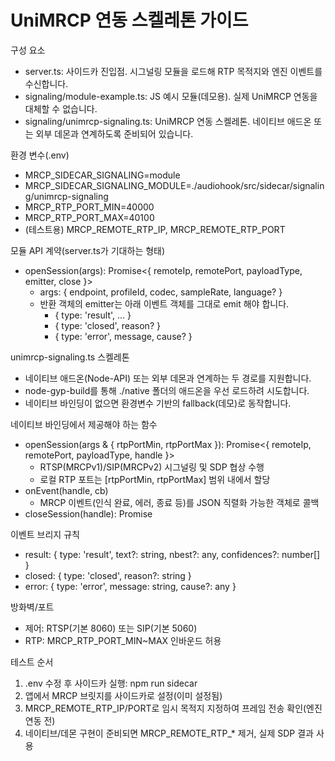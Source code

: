 # UniMRCP 연동 스켈레톤 가이드

구성 요소
- server.ts: 사이드카 진입점. 시그널링 모듈을 로드해 RTP 목적지와 엔진 이벤트를 수신합니다.
- signaling/module-example.ts: JS 예시 모듈(데모용). 실제 UniMRCP 연동을 대체할 수 없습니다.
- signaling/unimrcp-signaling.ts: UniMRCP 연동 스켈레톤. 네이티브 애드온 또는 외부 데몬과 연계하도록 준비되어 있습니다.

환경 변수(.env)
- MRCP_SIDECAR_SIGNALING=module
- MRCP_SIDECAR_SIGNALING_MODULE=./audiohook/src/sidecar/signaling/unimrcp-signaling
- MRCP_RTP_PORT_MIN=40000
- MRCP_RTP_PORT_MAX=40100
- (테스트용) MRCP_REMOTE_RTP_IP, MRCP_REMOTE_RTP_PORT

모듈 API 계약(server.ts가 기대하는 형태)
- openSession(args): Promise<{ remoteIp, remotePort, payloadType, emitter, close }>
  - args: { endpoint, profileId, codec, sampleRate, language? }
  - 반환 객체의 emitter는 아래 이벤트 객체를 그대로 emit 해야 합니다.
    - { type: 'result', ... }
    - { type: 'closed', reason? }
    - { type: 'error', message, cause? }

unimrcp-signaling.ts 스켈레톤
- 네이티브 애드온(Node-API) 또는 외부 데몬과 연계하는 두 경로를 지원합니다.
- node-gyp-build를 통해 ./native 폴더의 애드온을 우선 로드하려 시도합니다.
- 네이티브 바인딩이 없으면 환경변수 기반의 fallback(데모)로 동작합니다.

네이티브 바인딩에서 제공해야 하는 함수
- openSession(args & { rtpPortMin, rtpPortMax }): Promise<{ remoteIp, remotePort, payloadType, handle }>
  - RTSP(MRCPv1)/SIP(MRCPv2) 시그널링 및 SDP 협상 수행
  - 로컬 RTP 포트는 [rtpPortMin, rtpPortMax] 범위 내에서 할당
- onEvent(handle, cb)
  - MRCP 이벤트(인식 완료, 에러, 종료 등)를 JSON 직렬화 가능한 객체로 콜백
- closeSession(handle): Promise<void>

이벤트 브리지 규칙
- result: { type: 'result', text?: string, nbest?: any, confidences?: number[] }
- closed: { type: 'closed', reason?: string }
- error:  { type: 'error', message: string, cause?: any }

방화벽/포트
- 제어: RTSP(기본 8060) 또는 SIP(기본 5060)
- RTP: MRCP_RTP_PORT_MIN~MAX 인바운드 허용

테스트 순서
1) .env 수정 후 사이드카 실행: npm run sidecar
2) 앱에서 MRCP 브릿지를 사이드카로 설정(이미 설정됨)
3) MRCP_REMOTE_RTP_IP/PORT로 임시 목적지 지정하여 프레임 전송 확인(엔진 연동 전)
4) 네이티브/데몬 구현이 준비되면 MRCP_REMOTE_RTP_* 제거, 실제 SDP 결과 사용
